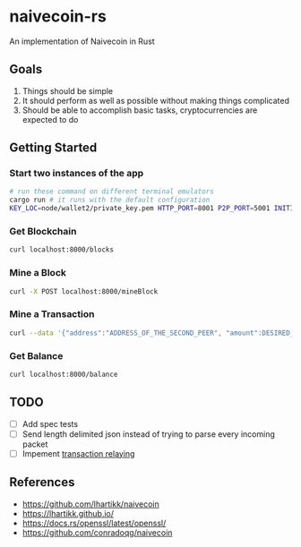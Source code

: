 # naivecoin-rs

An implementation of Naivecoin in Rust

## Goals

1. Things should be simple
2. It should perform as well as possible without making things complicated
3. Should be able to accomplish basic tasks, cryptocurrencies are expected to do

## Getting Started

### Start two instances of the app

```bash
# run these command on different terminal emulators
cargo run # it runs with the default configuration
KEY_LOC=node/wallet2/private_key.pem HTTP_PORT=8001 P2P_PORT=5001 INITIAL="0.0.0.0:5000" cargo run
```

### Get Blockchain

```bash
curl localhost:8000/blocks
```

### Mine a Block

```bash 
curl -X POST localhost:8000/mineBlock
```

### Mine a Transaction

```bash
curl --data '{"address":"ADDRESS_OF_THE_SECOND_PEER", "amount":DESIRED_AMOUNT}' localhost:8000/mineTransaction
```

### Get Balance

```bash
curl localhost:8000/balance
```

## TODO

- [ ] Add spec tests
- [ ] Send length delimited json instead of trying to parse every incoming packet
- [ ] Impement [transaction relaying](https://lhartikk.github.io/jekyll/update/2017/07/10/chapter5.html)

## References

- https://github.com/lhartikk/naivecoin
- https://lhartikk.github.io/
- https://docs.rs/openssl/latest/openssl/
- https://github.com/conradoqg/naivecoin
